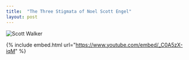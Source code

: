 ```yaml
---
title:  "The Three Stigmata of Noel Scott Engel"
layout: post
---
```



![Scott Walker](https://www.thewire.co.uk/img/scale/940/736/2019/03/25/WALKER_Scott.jpg)







{% include embed.html url="https://www.youtube.com/embed/_C0A5zX-iqM" %}
